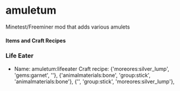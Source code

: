 amuletum
========

Minetest/Freeminer mod that adds various amulets

#### Items and Craft Recipes

### Life Eater

* Name: amuletum:lifeeater
  Craft recipe:
{'moreores:silver_lump', 'gems:garnet', ''},
{'animalmaterials:bone', 'group:stick', 'animalmaterials:bone'},
{'', 'group:stick', 'moreores:silver_lump'},
